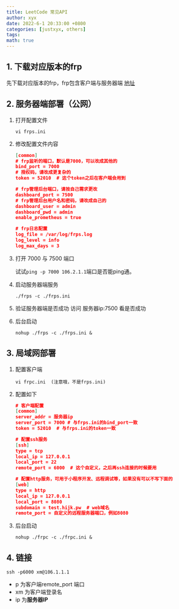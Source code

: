 ```yaml
---
title: LeetCode 常见API
author: xyx
date: 2022-6-1 20:33:00 +0800
categories: [justxyx, others]
tags: 
math: true
---
```


## 1. 下载对应版本的frp

先下载对应版本的frp，frp包含客户端与服务器端
[地址]("https://github.com/fatedier/frp/releases")

## 2. 服务器端部署（公网）

1. 打开配置文件

    `vi frps.ini`

2. 修改配置文件内容


    ```json
    [common]
    # frp监听的端口，默认是7000，可以改成其他的
    bind_port = 7000
    # 授权码，请改成更复杂的
    token = 52010  # 这个token之后在客户端会用到

    # frp管理后台端口，请按自己需求更改
    dashboard_port = 7500
    # frp管理后台用户名和密码，请改成自己的
    dashboard_user = admin
    dashboard_pwd = admin
    enable_prometheus = true

    # frp日志配置
    log_file = /var/log/frps.log
    log_level = info
    log_max_days = 3

    ```

3. 打开 7000 与 7500 端口

    试试`ping -p 7000 106.2.1.1`端口是否能ping通。

4. 启动服务器端服务

    `./frps -c ./frps.ini`

5. 验证服务器端是否成功
    访问 服务器ip:7500 看是否成功

6. 后台启动

    `nohup ./frps -c ./frps.ini &`

## 3. 局域网部署

1. 配置客户端

    `vi frpc.ini  (注意哦，不是frps.ini)`

2. 配置如下

    ```json
    # 客户端配置
    [common]
    server_addr = 服务器ip
    server_port = 7000 # 与frps.ini的bind_port一致
    token = 52010  # 与frps.ini的token一致

    # 配置ssh服务
    [ssh]
    type = tcp
    local_ip = 127.0.0.1
    local_port = 22
    remote_port = 6000  # 这个自定义，之后再ssh连接的时候要用

    # 配置http服务，可用于小程序开发、远程调试等，如果没有可以不写下面的
    [web]
    type = http
    local_ip = 127.0.0.1
    local_port = 8080
    subdomain = test.hijk.pw  # web域名
    remote_port = 自定义的远程服务器端口，例如8080
    ```

3. 后台启动

    `nohup ./frpc -c ./frpc.ini &`

## 4. 链接 

`ssh -p6000 xm@106.1.1.1`

- p 为客户端remote_port 端口
- xm 为客户端登录名
- ip 为**服务器IP**


